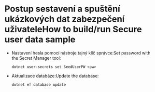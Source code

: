 # <a name="how-to-buildrun-secure-user-data-sample"></a><span data-ttu-id="78cf0-101">Postup sestavení a spuštění ukázkových dat zabezpečení uživatele</span><span class="sxs-lookup"><span data-stu-id="78cf0-101">How to build/run Secure user data sample</span></span>

* <span data-ttu-id="78cf0-102">Nastavení hesla pomocí nástroje tajný klíč správce:</span><span class="sxs-lookup"><span data-stu-id="78cf0-102">Set password with the Secret Manager tool:</span></span>

  `dotnet user-secrets set SeedUserPW <pw>`

* <span data-ttu-id="78cf0-103">Aktualizace databáze:</span><span class="sxs-lookup"><span data-stu-id="78cf0-103">Update the database:</span></span>

    `dotnet ef database update`
